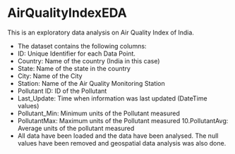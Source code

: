 # AirQualityIndexEDA
This is an exploratory data analysis on Air Quality Index of India.  
- The dataset contains the following columns:
- ID: Unique Identifier for each Data Point.
- Country: Name of the country (India in this case)
- State: Name of the state in the country
- City: Name of the City
- Station: Name of the Air Quality Monitoring Station
- Pollutant ID: ID of the Pollutant
- Last_Update: Time when information was last updated (DateTime values)
- Pollutant_Min: Minimum units of the Pollutant measured
- PollutantMax: Maximum units of the Pollutant measured 10.PollutantAvg: Average units of the pollutant measured
- All data have been loaded and the data have been analysed. The null values have been removed and geospatial data analysis was also done.
